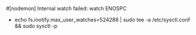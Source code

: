 #[nodemon] Internal watch failed: watch ENOSPC
- echo fs.inotify.max_user_watches=524288 | sudo tee -a /etc/sysctl.conf && sudo sysctl -p
